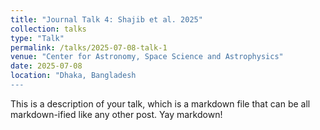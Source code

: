 ```yaml
---
title: "Journal Talk 4: Shajib et al. 2025"
collection: talks
type: "Talk"
permalink: /talks/2025-07-08-talk-1
venue: "Center for Astronomy, Space Science and Astrophysics"
date: 2025-07-08
location: "Dhaka, Bangladesh
---
```


This is a description of your talk, which is a markdown file that can be all markdown-ified like any other post. Yay markdown!
